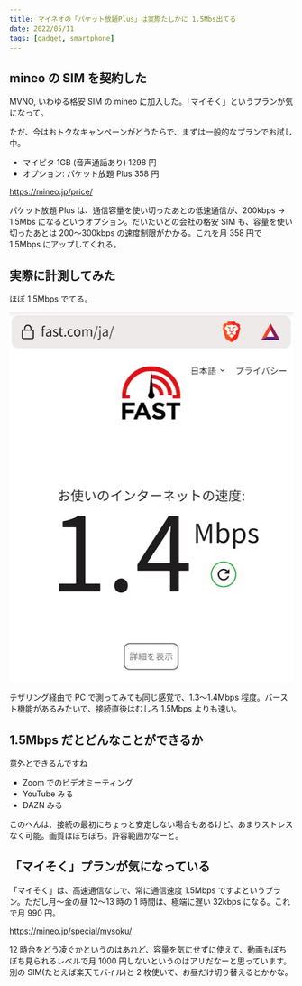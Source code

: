 ```yaml
---
title: マイネオの「パケット放題Plus」は実際たしかに 1.5Mbs出てる
date: 2022/05/11
tags: [gadget, smartphone]
---
```


## mineo の SIM を契約した

MVNO, いわゆる格安 SIM の mineo に加入した。「マイそく」というプランが気になって。

ただ、今はおトクなキャンペーンがどうたらで、まずは一般的なプランでお試し中。

- マイピタ 1GB (音声通話あり) 1298 円
- オプション: パケット放題 Plus 358 円

https://mineo.jp/price/

パケット放題 Plus は、通信容量を使い切ったあとの低速通信が、200kbps → 1.5Mbs になるというオプション。だいたいどの会社の格安 SIM も、容量を使い切ったあとは 200〜300kbps の速度制限がかかる。これを月 358 円で 1.5Mbps にアップしてくれる。

## 実際に計測してみた

ほぼ 1.5Mbps でてる。

![](/static/images/2022/05/mineo-fast-com.jpg)

テザリング経由で PC で測ってみても同じ感覚で、1.3〜1.4Mbps 程度。バースト機能があるみたいで、接続直後はむしろ 1.5Mbps よりも速い。

## 1.5Mbps だとどんなことができるか

意外とできるんですね

- Zoom でのビデオミーティング
- YouTube みる
- DAZN みる

このへんは、接続の最初にちょっと安定しない場合もあるけど、あまりストレスなく可能。画質はぼちぼち。許容範囲かなーと。

## 「マイそく」プランが気になっている

「マイそく」は、高速通信なしで、常に通信速度 1.5Mbps ですよというプラン。ただし月〜金の昼 12〜13 時の 1 時間は、極端に遅い 32kbps になる。これで月 990 円。

https://mineo.jp/special/mysoku/

12 時台をどう凌ぐかというのはあれど、容量を気にせずに使えて、動画もぼちぼち見られるレベルで月 1000 円しないというのはアリだなーと思っています。別の SIM(たとえば楽天モバイル)と 2 枚使いで、お昼だけ切り替えるとかかな。
